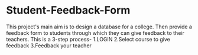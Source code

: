 # Student-Feedback-Form

This project's main aim is to design a database for a college. Then provide a feedback form to students through which they can give feedback to their teachers. 
This is a 3-step process- 
1.LOGIN 
2.Select course to give feedback 
3.Feedback your teacher
